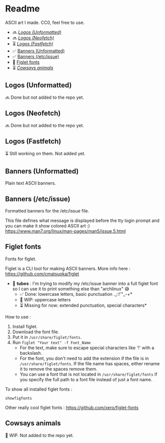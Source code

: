 # Readme

ASCII art I made. CC0, feel free to use.

- 🔜 *[Logos (Unformatted)](#logos-unformatted)*
- 🔜 *[Logos (Neofetch)](#logos-neofetch)*
- ⏳ *[Logos (Fastfetch)](#logos-fastfetch)*
- ✅ [Banners (Unformatted)](#banners-unformatted)
- ✅ [Banners (/etc/issue)](#banners-etcissue)
- 🚧 [Figlet fonts](#figlet-fonts)
- ⏳ *[Cowsays animals](#cowsays-animals)*

## Logos (Unformatted)

🔜 Done but not added to the repo yet.

## Logos (Neofetch)

🔜 Done but not added to the repo yet.

## Logos (Fastfetch)

⏳ Still working on them. Not added yet.

## Banners (Unformatted)

Plain text ASCII banners.

## Banners (/etc/issue)

Formatted banners for the /etc/issue file.

This file defines what message is displayed before the tty login prompt and you can make it show colored ASCII art :)  
https://www.man7.org/linux/man-pages/man5/issue.5.html

## Figlet fonts

Fonts for figlet.

Figlet is a CLI tool for making ASCII banners. More info here :  
https://github.com/cmatsuoka/figlet

- 🚧 **tubes** : I'm trying to modify my /etc/issue banner into a full figlet font so I can use it to print something else than "archlinux" 😅
    - ✅ Done: lowercase letters, basic punctuation .,;:!'"_-+*
    - 🚧 WIP: uppercase letters
    - ⏳ Missing for now: extended punctuation, special characters*

How to use :
1. Install figlet.
2. Download the font file.
3. Put it in `/usr/share/figlet/fonts`.
4. Run `figlet "Your text" -f Font_Name`
    - For the text, make sure to escape special characters like '!' with a backslash.
    - For the font, you don't need to add the extension if the file is in `/usr/share/figlet/fonts`. If the file name has spaces, either rename it to remove the spaces remove them.
    - You can use a font that is not located in `/usr/share/figlet/fonts` if you specify the full path to a font file instead of just a font name.

To show all installed figlet fonts :
```
showfigfonts
```

Other really cool figlet fonts :
https://github.com/xero/figlet-fonts

## Cowsays animals

🚧 WIP. Not added to the repo yet.
